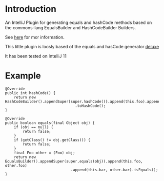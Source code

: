 # Introduction #

An IntelliJ Plugin for generating equals and hashCode methods based on the commons-lang
EqualsBuilder and HashCodeBuilder Builders.

See [here](http://www.ivonet.nl/home/blog/t/1001) for mor information.

This little plugin is loosly based of the equals and hasCode generator [deluxe](https://github.com/mjedynak/EqualsHashCodeDeluxeGenerator)

It has been tested on IntelliJ 11

# Example #

    @Override
    public int hashCode() {
        return new HashCodeBuilder().appendSuper(super.hashCode()).append(this.foo).append(this.bar)
                                    .toHashCode();
    }

    @Override
    public boolean equals(final Object obj) {
        if (obj == null) {
            return false;
        }
        if (getClass() != obj.getClass()) {
            return false;
        }
        final Foo other = (Foo) obj;
        return new EqualsBuilder().appendSuper(super.equals(obj)).append(this.foo, other.foo)
                                  .append(this.bar, other.bar).isEquals();
    }